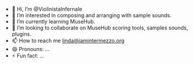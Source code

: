 - 👋 Hi, I’m @ViolinistaInfernale
- 👀 I’m interested in composing and arranging with sample sounds.
- 🌱 I’m currently learning MuseHub.
- 💞️ I’m looking to collaborate on MuseHub scoring tools, samples sounds, plugins.
- 📫 How to reach me linda@iamintermezzo.org
- 😄 Pronouns: ...
- ⚡ Fun fact: ...

<!---
ViolinistaInfernale/ViolinistaInfernale is a ✨ special ✨ repository because its `README.md` (this file) appears on your GitHub profile.
You can click the Preview link to take a look at your changes.
--->
